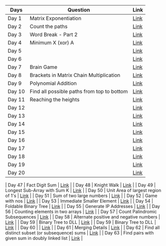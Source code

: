 | Days   | Question  | Link |
|---|---|---|
| Day 1  | Matrix Exponentiation  | [Link](https://practice.geeksforgeeks.org/problems/matrix-exponentiation2711/1)  |
| Day 2  | Count the paths  | [Link](https://practice.geeksforgeeks.org/problems/count-the-paths4332/1)  |
| Day 3  | Word Break - Part 2   | [Link](https://practice.geeksforgeeks.org/problems/word-break-part-23249/1)  | 
| Day 4  | Minimum X (xor) A   | [Link](https://practice.geeksforgeeks.org/problems/x-xor-a-is-minimum-and-set-bits-in-x-b/1)  | 
| Day 5  |    | [Link]()  | 
| Day 6  |    | [Link]()  | 
| Day 7  | Brain Game    | [Link](https://practice.geeksforgeeks.org/problems/brain-game1742/1)  | 
| Day 8  | Brackets in Matrix Chain Multiplication     | [Link](https://practice.geeksforgeeks.org/problems/brackets-in-matrix-chain-multiplication1024/1)  | 
| Day 9  | Polynomial Addition    | [Link](https://practice.geeksforgeeks.org/problems/polynomial-addition/1)  | 
| Day 10 | Find all possible paths from top to bottom    | [Link](https://practice.geeksforgeeks.org/problems/find-all-possible-paths-from-top-to-bottom/1)  | 
| Day 11 |  Reaching the heights  | [Link](https://practice.geeksforgeeks.org/problems/reaching-the-heights1921/1)  | 
| Day 12 |    | [Link]()  | 
| Day 13  |    | [Link]()  | 
| Day 14 |    | [Link]()  | 
| Day 15 |    | [Link]()  | 
| Day 16 |    | [Link]()  | 
| Day 17  |    | [Link]()  | 
| Day 18  |    | [Link]()  | 
| Day 19  |    | [Link]()  | 
| Day 20  |    | [Link]()  | 

| Day 47  |  Fact Digit Sum  | [Link](https://practice.geeksforgeeks.org/problems/fact-digit-sum4125/1)  | 
| Day 48  | Knight Walk  | [Link](https://practice.geeksforgeeks.org/problems/knight-walk4521/1)  | 
| Day 49  |  Longest Sub-Array with Sum K  | [Link](https://practice.geeksforgeeks.org/problems/longest-sub-array-with-sum-k0809/1)  | 
| Day 50  | Unit Area of largest region of 1's   | [Link](https://practice.geeksforgeeks.org/problems/length-of-largest-region-of-1s-1587115620/1)  | 
| Day 51  | Sum of two large numbers   | [Link](https://practice.geeksforgeeks.org/problems/sum-of-numbers-or-number1219/1)  | 
| Day 52  | Game with nos   | [Link](https://practice.geeksforgeeks.org/problems/game-with-nos3123/1)  | 
| Day 53  | Immediate Smaller Element
   | [Link](https://practice.geeksforgeeks.org/problems/immediate-smaller-element1142/1)  | 
| Day 54  | Foldable Binary Tree   | [Link](https://practice.geeksforgeeks.org/problems/foldable-binary-tree/1)  | 
| Day 55  |  Generate IP Addresses  | [Link](https://practice.geeksforgeeks.org/problems/generate-ip-addresses/1)  | 
| Day 56  | Counting elements in two arrays   | [Link](https://practice.geeksforgeeks.org/problems/counting-elements-in-two-arrays/1)  | 
| Day 57  |  Count Palindromic Subsequences  | [Link](https://practice.geeksforgeeks.org/problems/count-palindromic-subsequences/1)  | 
| Day 58  |  Alternate positive and negative numbers  | [Link](https://practice.geeksforgeeks.org/problems/array-of-alternate-ve-and-ve-nos1401/1)  | 
| Day 59  | Binary Tree to DLL   | [Link](https://practice.geeksforgeeks.org/problems/binary-tree-to-dll/1)  | 
| Day 59  | Binary Tree to DLL   | [Link](https://practice.geeksforgeeks.org/problems/binary-tree-to-dll/1)  | 
| Day 60  |    | [Link]()  | 
| Day 61  | Merging Details   | [Link](https://practice.geeksforgeeks.org/problems/merging-details/1)  | 
| Day 62  |  Find all distinct subset (or subsequence) sums  | [Link](https://practice.geeksforgeeks.org/problems/find-all-distinct-subset-or-subsequence-sums4424/1)  | 
| Day 63  |  Find pairs with given sum in doubly linked list  | [Link](https://practice.geeksforgeeks.org/problems/find-pairs-with-given-sum-in-doubly-linked-list/1)  | 
